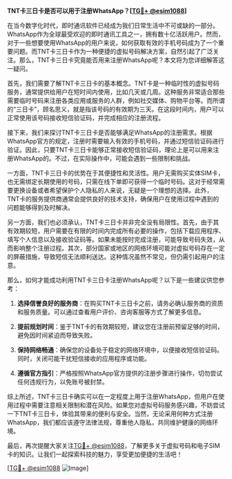 **TNT卡三日卡是否可以用于注册WhatsApp？[[TG💪+ @esim1088](https://t.me/s/esim1088)]**

在当今数字化时代，即时通讯软件已经成为我们日常生活中不可或缺的一部分。WhatsApp作为全球最受欢迎的即时通讯工具之一，拥有数十亿活跃用户。然而，对于一些想要使用WhatsApp的用户来说，如何获取有效的手机号码成为了一个重要问题。而TNT卡三日卡作为一种便捷的虚拟号码解决方案，自然引起了广泛关注。那么，TNT卡三日卡究竟能否用来注册WhatsApp呢？本文将为您详细解答这一疑问。

首先，我们需要了解TNT卡三日卡的基本概念。TNT卡是一种临时性的虚拟号码服务，通常提供给用户在短时间内使用，比如几天或几周。这种服务非常适合那些需要临时号码来注册各类应用或服务的人群，例如社交媒体、购物平台等。而所谓的“三日卡”，顾名思义，就是指该号码的有效期为三天。在这段时间内，用户可以正常使用该号码接收短信验证码，并完成相应的注册流程。

接下来，我们来探讨TNT卡三日卡是否能够满足WhatsApp的注册需求。根据WhatsApp官方的规定，注册时需要输入有效的手机号码，并通过短信验证码进行验证。因此，只要TNT卡三日卡能够正常接收短信验证码，理论上是可以用来注册WhatsApp的。不过，在实际操作中，可能会遇到一些限制和挑战。

一方面，TNT卡三日卡的优势在于其便捷性和灵活性。用户无需购买实体SIM卡，也无需绑定长期使用的号码，只需在线下单即可获得一个临时号码。这对于经常需要更换设备或者希望保护个人隐私的人来说，无疑是一个理想的选择。此外，TNT卡的服务提供商通常会提供良好的技术支持，确保用户在使用过程中遇到的问题能够得到及时解决。

另一方面，我们也必须承认，TNT卡三日卡并非完全没有局限性。首先，由于其有效期较短，用户需要在有限的时间内完成所有必要的操作，包括下载应用程序、填写个人信息以及接收验证码等。如果未能按时完成注册，可能导致号码失效，从而影响整个注册过程。其次，部分国家或地区的网络环境可能对虚拟号码存在一定的屏蔽措施，导致短信无法顺利送达。这种情况虽然不常见，但仍需引起用户的注意。

那么，如何才能成功利用TNT卡三日卡注册WhatsApp呢？以下是一些建议供您参考：

1. **选择信誉良好的服务商**：在购买TNT卡三日卡之前，请务必确认服务商的资质和服务质量。可以通过查看用户评价、咨询客服等方式了解更多信息。
   
2. **提前规划时间**：鉴于TNT卡的有效期较短，建议您在注册前预留足够的时间，避免因时间紧迫而导致失败。

3. **保持网络畅通**：确保您的设备处于稳定的网络环境中，以便接收短信验证码。同时，关闭可能干扰短信接收的应用程序或功能。

4. **遵循官方指引**：严格按照WhatsApp官方提供的注册步骤进行操作，切勿尝试任何违规行为，以免账号被封禁。

综上所述，TNT卡三日卡确实可以在一定程度上用于注册WhatsApp，但用户在使用过程中需要注意相关限制和潜在风险。如果您对虚拟号码服务感兴趣，不妨尝试一下TNT卡三日卡，体验其带来的便利与安全。当然，无论采用何种方式注册WhatsApp，我们都应该遵守法律法规，尊重他人隐私，共同维护健康的网络环境。

最后，再次提醒大家关注[TG💪+ @esim1088](https://t.me/s/esim1088)，了解更多关于虚拟号码和电子SIM卡的知识。让我们一起探索科技的魅力，享受更加便捷的生活吧！

[[TG💪+ @esim1088](https://t.me/s/esim1088) ![Image](https://i.postimg.cc/4NQfJmqS/Snipaste-2025-05-13-00-14-12.png)]